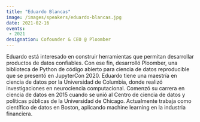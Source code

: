 ```yaml
---
title: "Eduardo Blancas"
image: /images/speakers/eduardo-blancas.jpg
date: 2021-02-16
events:
 - 2021
designation: Cofounder & CEO @ Ploomber 
---
```


Eduardo está interesado en construir herramientas que permitan desarrollar productos de datos confiables. Con ese fin, desarrolló Ploomber, una biblioteca de Python de código abierto para ciencia de datos reproducible que se presentó en JupyterCon 2020. Eduardo tiene una maestría en ciencia de datos por la Universidad de Columbia, donde realizó investigaciones en neurociencia computacional. Comenzó su carrera en ciencia de datos en 2015 cuando se unió al Centro de ciencia de datos y políticas públicas de la Universidad de Chicago. Actualmente trabaja como científico de datos en Boston, aplicando machine learning en la industria financiera.